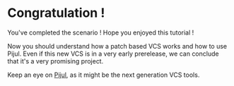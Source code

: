 # Congratulation !

You've completed the scenario ! Hope you enjoyed this tutorial !

Now you should understand how a patch based VCS works and how to use Pijul. Even if this new VCS is in a very early prerelease, we can conclude that it's a very promising project.

Keep an eye on [Pijul](https://pijul.org/), as it might be the next generation VCS tools.

